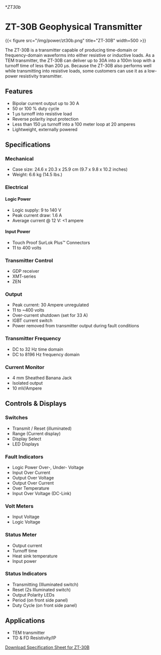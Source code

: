 **ZT30b*


# ZT-30B Geophysical Transmitter

{{< figure src="/img/power/zt30b.png" title="ZT-30B" width=500 >}}

The ZT-30B is a transmitter capable of producing time-domain or frequency-domain waveforms into either resistive or inductive loads. As a TEM transmitter, the ZT-30B can deliver up to 30A into a 100m loop with a turnoff time of less than 200 µs. Because the ZT-30B also performs well while transmitting into resistive loads, some customers can use it as a low-power resistivity transmitter.

## Features

- Bipolar current output up to 30 A  
- 50 or 100 % duty cycle  
- 1 µs turnoff into resistive load  
- Reverse polarity input protection  
- Less than 150 µs turnoff into a 100 meter loop at 20 amperes  
- Lightweight, externally powered  

## Specifications

### Mechanical
- Case size: 24.6 x 20.3 x 25.9 cm (9.7 x 9.8 x 10.2 inches)  
- Weight: 6.6 kg (14.5 lbs.)  

### Electrical
#### Logic Power
- Logic supply: 9 to 140 V  
- Peak current draw: 1.6 A  
- Average current @ 12 V: <1 ampere  

#### Input Power
- Touch Proof SurLok Plus™ Connectors  
- 11 to 400 volts  

### Transmitter Control
- GDP receiver  
- XMT-series  
- ZEN  

### Output
- Peak current: 30 Ampere unregulated  
- 11 to ~400 volts  
- Over-current shutdown (set for 33 A)  
- IGBT current switch  
- Power removed from transmitter output during fault conditions  

### Transmitter Frequency
- DC to 32 Hz time domain  
- DC to 8196 Hz frequency domain  

### Current Monitor
- 4 mm Sheathed Banana Jack  
- Isolated output  
- 10 mV/Ampere  

## Controls & Displays
### Switches
- Transmit / Reset (illuminated)  
- Range (Current display)  
- Display Select  
- LED Displays  

### Fault Indicators
- Logic Power Over-, Under- Voltage  
- Input Over Current  
- Output Over Voltage  
- Output Over Current  
- Over Temperature  
- Input Over Voltage (DC-Link)  

### Volt Meters
- Input Voltage  
- Logic Voltage  

### Status Meter
- Output current  
- Turnoff time  
- Heat sink temperature  
- Input power  

### Status Indicators
- Transmitting (Illuminated switch)  
- Reset (2s Illuminated switch)  
- Output Polarity LEDs  
- Period (on front side panel)  
- Duty Cycle (on front side panel)  

## Applications
- TEM transmitter  
- TD & FD Resistivity/IP  

[Download Specification Sheet for ZT-30B](/documents/zt30b.pdf)
